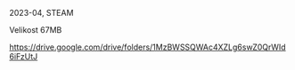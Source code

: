 2023-04, STEAM

Velikost 67MB

https://drive.google.com/drive/folders/1MzBWSSQWAc4XZLg6swZ0QrWId6iFzUtJ
